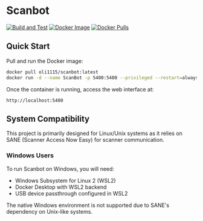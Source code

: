 # Scanbot

[![Build and Test](https://github.com/ostaubzug/scanbot/actions/workflows/build.yml/badge.svg)](https://github.com/ostaubzug/scanbot/actions)
[![Docker Image](https://img.shields.io/docker/image-size/oli1115/scanbot/latest?logo=docker)](https://hub.docker.com/r/oli1115/scanbot)
[![Docker Pulls](https://img.shields.io/docker/pulls/oli1115/scanbot?logo=docker)](https://hub.docker.com/r/oli1115/scanbot)

## Quick Start

Pull and run the Docker image:

```bash
docker pull oli1115/scanbot:latest
docker run -d --name ScanBot -p 5400:5400 --privileged --restart=always --network host -v /var/run/dbus:/var/run/dbus -v /dev/bus/usb:/dev/bus/usb oli1115/scanbot:latest
```

Once the container is running, access the web interface at:

```
http://localhost:5400
```
## System Compatibility

This project is primarily designed for Linux/Unix systems as it relies on SANE (Scanner Access Now Easy) for scanner communication.

### Windows Users

To run Scanbot on Windows, you will need:

- Windows Subsystem for Linux 2 (WSL2)
- Docker Desktop with WSL2 backend
- USB device passthrough configured in WSL2

The native Windows environment is not supported due to SANE's dependency on Unix-like systems.
